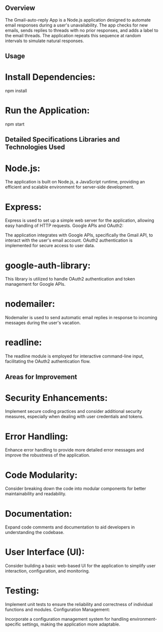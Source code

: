 ## Overview

The Gmail-auto-reply App is a Node.js application designed to automate email responses during a user's unavailability. The app checks for new emails, sends replies to threads with no prior responses, and adds a label to the email threads. The application repeats this sequence at random intervals to simulate natural responses.

## Usage

# Install Dependencies:

npm install

# Run the Application:

npm start

## Detailed Specifications Libraries and Technologies Used

# Node.js:

The application is built on Node.js, a JavaScript runtime, providing an efficient and scalable environment for server-side development.

# Express:

Express is used to set up a simple web server for the application, allowing easy handling of HTTP requests.
Google APIs and OAuth2:

The application integrates with Google APIs, specifically the Gmail API, to interact with the user's email account.
OAuth2 authentication is implemented for secure access to user data.

# google-auth-library:

This library is utilized to handle OAuth2 authentication and token management for Google APIs.

# nodemailer:

Nodemailer is used to send automatic email replies in response to incoming messages during the user's vacation.

# readline:

The readline module is employed for interactive command-line input, facilitating the OAuth2 authentication flow.

## Areas for Improvement

# Security Enhancements:

Implement secure coding practices and consider additional security measures, especially when dealing with user credentials and tokens.

# Error Handling:

Enhance error handling to provide more detailed error messages and improve the robustness of the application.


# Code Modularity:

Consider breaking down the code into modular components for better maintainability and readability.

# Documentation:

Expand code comments and documentation to aid developers in understanding the codebase.

# User Interface (UI):

Consider building a basic web-based UI for the application to simplify user interaction, configuration, and monitoring.

# Testing:

Implement unit tests to ensure the reliability and correctness of individual functions and modules.
Configuration Management:

Incorporate a configuration management system for handling environment-specific settings, making the application more adaptable.
